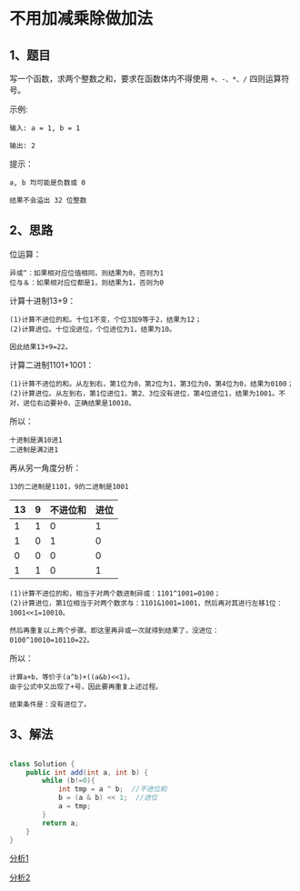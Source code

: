 # 不用加减乘除做加法

## 1、题目

写一个函数，求两个整数之和，要求在函数体内不得使用 `+、-、*、/` 四则运算符号。

示例:

	输入: a = 1, b = 1

	输出: 2
 

提示：

	a, b 均可能是负数或 0

	结果不会溢出 32 位整数
 
## 2、思路

位运算：

	异或^：如果相对应位值相同，则结果为0，否则为1
	位与＆：如果相对应位都是1，则结果为1，否则为0

计算十进制13+9：

	(1)计算不进位的和。十位1不变，个位3加9等于2，结果为12；
	(2)计算进位。十位没进位，个位进位为1，结果为10。

	因此结果13+9=22。

计算二进制1101+1001：

	(1)计算不进位的和。从左到右，第1位为0，第2位为1，第3位为0，第4位为0，结果为0100；
	(2)计算进位。从左到右，第1位进位1，第2、3位没有进位，第4位进位1，结果为1001。不对，进位右边要补0，正确结果是10010。

所以：

	十进制是满10进1
	二进制是满2进1

再从另一角度分析：

	13的二进制是1101，9的二进制是1001

13 | 9 | 不进位和 | 进位
---|:---|:---|:---
1|1|0|1|
1|0|1|0|
0|0|0|0|
1|1|0|1|

	(1)计算不进位的和，相当于对两个数进制异或：1101^1001=0100；
	(2)计算进位，第1位相当于对两个数求与：1101&1001=1001，然后再对其进行左移1位：1001<<1=10010。

	然后再重复以上两个步骤。即这里再异或一次就得到结果了，没进位：0100^10010=10110=22。

所以：

	计算a+b，等价于(a^b)+((a&b)<<1)。
	由于公式中又出现了+号，因此要再重复上述过程。
	
	结束条件是：没有进位了。

## 3、解法

```java

class Solution {
    public int add(int a, int b) {
        while (b!=0){
            int tmp = a ^ b;  //不进位和
            b = (a & b) << 1;  //进位
            a = tmp;
        }
        return a;
    }
}

```

[分析1](https://leetcode-cn.com/problems/bu-yong-jia-jian-cheng-chu-zuo-jia-fa-lcof/solution/er-jin-zhi-qiu-he-chao-xiang-xi-da-bai-10000yong-h/)

[分析2](https://leetcode-cn.com/problems/bu-yong-jia-jian-cheng-chu-zuo-jia-fa-lcof/solution/mian-shi-ti-65-bu-yong-jia-jian-cheng-chu-zuo-ji-7/)